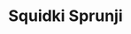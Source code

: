 ---
slug: squidki-sprunji
title: Squidki Sprunji
description: "Squidki Sprunji is an exciting online game. Play for free directly in your browser!"
icon: /images/new_mods/Sprunki Sprunji.png
url: https://wowtbc.net/sprunkin/sprunki-sprunji/index.html
previewImage: /images/new_mods/Sprunki Sprunji.png
type: new mods

# SEO配置
seo:
  title: "Squidki Sprunji - Play Free Online Game | Fun Browser Games"
  description: "Squidki Sprunji - Play this fun online game for free in your browser. No download required!"
  ogImage: "/images/new_mods/Sprunki Sprunji.png"
  keywords: "squidki-sprunji, online game, browser game, free game, new mods game, play online"

videoUrls:
  - https://www.youtube.com/embed/example1
  - https://www.youtube.com/embed/example2

whyPlay:
  title: "Why Play Squidki Sprunji?"
  items:
    - "Immersive Gameplay: Squidki Sprunji offers an engaging and immersive gaming experience that will keep you entertained for hours"
    - "Challenging Levels: Test your skills with increasingly difficult challenges and obstacles"
    - "Beautiful Graphics: Enjoy stunning visuals and smooth animations that bring the game world to life"
    - "Regular Updates: New content and features are added regularly to keep the game fresh and exciting"
    - "Free to Play: Experience all the fun without spending a penny"
    - "Community Features: Connect with other players, share strategies, and compete for high scores"
    - "Cross-Platform: Play on any device with a web browser, no downloads required"

features:
  title: "Key Features of Squidki Sprunji"
  image: "/images/new_mods/Sprunki Sprunji.png"
  items:
    - "Intuitive Controls: Easy to learn controls make Squidki Sprunji accessible for players of all skill levels"
    - "Multiple Game Modes: Enjoy various gameplay options that provide different challenges and experiences"
    - "Character Customization: Personalize your gaming experience with unique characters and items"
    - "Achievement System: Complete special tasks to earn rewards and recognition"
    - "Leaderboards: Compete with players worldwide and see who can achieve the highest scores"

characteristics:
  title: "Game Characteristics"
  image: "/images/new_mods/Sprunki Sprunji.png"
  items:
    - "Genre: New mods game with elements of strategy and skill"
    - "Difficulty: Suitable for both casual gamers and those seeking a challenge"
    - "Play Time: Quick sessions or extended gameplay, depending on your preference"
    - "Art Style: Vibrant and engaging visuals that enhance the gaming experience"
    - "Sound Design: Immersive audio that complements the gameplay perfectly"

info: "Squidki Sprunji is an exciting online game that offers players a unique and engaging gaming experience. With its intuitive controls, stunning visuals, and challenging gameplay, Squidki Sprunji provides hours of entertainment for players of all ages and skill levels. Whether you're looking for a quick gaming session during a break or an extended play session, Squidki Sprunji delivers an immersive experience that will keep you coming back for more. The game features multiple levels of increasing difficulty, ensuring that players are constantly challenged as they progress. With regular updates adding new content and features, Squidki Sprunji remains fresh and exciting, providing endless entertainment options for its growing community of players."

howToPlayIntro: "Welcome to Squidki Sprunji! This guide will walk you through the basics and help you master the game. Whether you're a beginner or looking to improve your skills, these tips and instructions will enhance your gaming experience."

howToPlaySteps:
  - title: "Getting Started"
    description: "Begin your Squidki Sprunji adventure by familiarizing yourself with the controls. Use your keyboard or mouse to navigate through the game interface. The tutorial will guide you through the basic mechanics and help you understand the objectives."
  - title: "Understanding the Objectives"
    description: "In Squidki Sprunji, your main goal is to progress through levels by completing specific objectives. Each level presents unique challenges that require different strategies and approaches."
  - title: "Mastering the Controls"
    description: "Practice using the controls to improve your precision and reaction time. Squidki Sprunji requires quick reflexes and strategic thinking to overcome obstacles and defeat opponents."
  - title: "Utilizing Power-ups"
    description: "Collect power-ups throughout the game to enhance your abilities and overcome difficult challenges. Each power-up offers unique advantages that can be crucial for success."
  - title: "Developing Strategies"
    description: "As you progress in Squidki Sprunji, develop effective strategies for different scenarios. Analyze patterns, anticipate challenges, and adapt your approach to maximize your performance."

faq:
  title: "Frequently Asked Questions about Squidki Sprunji"
  items:
    - question: "Is Squidki Sprunji free to play?"
      answer: "Yes, Squidki Sprunji is completely free to play directly in your web browser. No downloads or purchases are required to enjoy the full game experience."
    - question: "Can I play Squidki Sprunji on mobile devices?"
      answer: "Yes, Squidki Sprunji is optimized for both desktop and mobile play. You can enjoy the game on any device with a web browser and internet connection."
    - question: "Are there any in-game purchases?"
      answer: "While Squidki Sprunji is free to play, there may be optional in-game purchases available for cosmetic items or additional features that don't affect core gameplay."
    - question: "How often is Squidki Sprunji updated?"
      answer: "The developers regularly update Squidki Sprunji with new content, features, and improvements based on player feedback and game performance."
    - question: "Can I play Squidki Sprunji offline?"
      answer: "Currently, Squidki Sprunji requires an internet connection to play as it's a browser-based online game."
    - question: "Is Squidki Sprunji suitable for children?"
      answer: "Yes, Squidki Sprunji is designed to be family-friendly and suitable for players of all ages."
    - question: "How do I report bugs or issues?"
      answer: "If you encounter any problems while playing Squidki Sprunji, you can report them through the game's support page or contact the developers directly through their website."
    - question: "Still Have Questions?"
      answer: "If you have additional questions about Squidki Sprunji that aren't covered in this FAQ, please visit our support center or contact our customer service team for assistance."
---